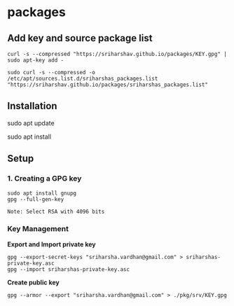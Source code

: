 # packages

## Add key and source package list ##

    curl -s --compressed "https://sriharshav.github.io/packages/KEY.gpg" | sudo apt-key add -

    sudo curl -s --compressed -o /etc/apt/sources.list.d/sriharshas_packages.list "https://sriharshav.github.io/packages/sriharshas_packages.list"

## Installation ##

sudo apt update

sudo apt install <pacakge>

## Setup ##

### 1. Creating a GPG key ###

    sudo apt install gnupg
    gpg --full-gen-key

    Note: Select RSA with 4096 bits


### Key Management ###

__Export and Import private key__

    gpg --export-secret-keys "sriharsha.vardhan@gmail.com" > sriharshas-private-key.asc
    gpg --import sriharshas-private-key.asc

__Create public key__

    gpg --armor --export "sriharsha.vardhan@gmail.com" > ./pkg/srv/KEY.gpg